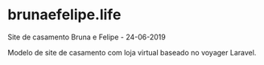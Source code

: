 # brunaefelipe.life
Site de casamento Bruna e Felipe - 24-06-2019

Modelo de site de casamento com loja virtual baseado no voyager Laravel.
